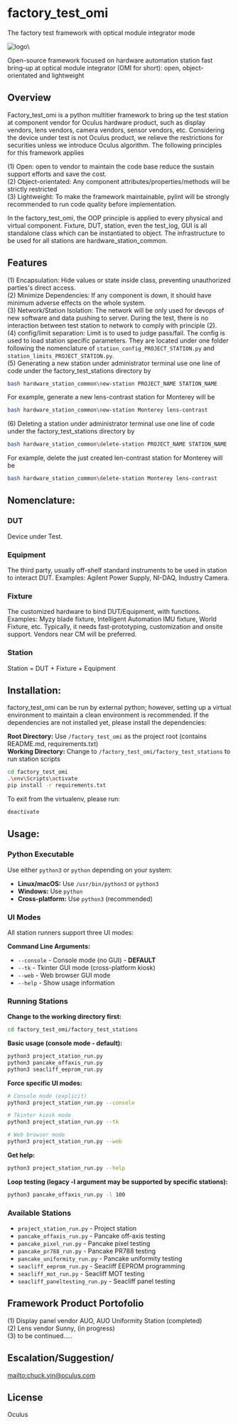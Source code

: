 # factory_test_omi
The factory test framework with optical module integrator mode

![logo](https://github.com/chuckyin/factory_test_omi/blob/master/logo/logo.PNG)\

Open-source framework focused on hardware automation station fast bring-up at optical module integrator (OMI for short): open, object-orientated and lightweight

## Overview

Factory_test_omi is a python multitier framework  to bring up the test station at component vendor for Oculus hardware product, such as display vendors, lens vendors, camera vendors, sensor vendors, etc. Considering the device under test is not Oculus product, we relieve the restrictions for securities unless we introduce Oculus algorithm. The following principles for this framework applies

(1) Open: open to vendor to maintain the code base reduce the sustain support efforts and save the cost. \
(2) Object-orientated: Any component attributes/properties/methods will be strictly restricted \
(3) Lightweight: To make the framework maintainable, pylint will be strongly recommended to run code quality before implementation.

In the factory_test_omi, the OOP principle is applied to every physical and virtual component. Fixture, DUT, station, even the test_log, GUI is all standalone class which can be instantiated to object. The infrastructure to be used for all stations are hardware_station_common. 

## Features
(1) Encapsulation: Hide values or state inside class, preventing unauthorized parties's direct access. \
(2) Minimize Dependencies: If any component is down, it should have minimum adverse effects on the whole system. \
(3) Network/Station Isolation: The network will be only used for devops of new software and data pushing to server. During the test, there is no interaction between test station to network to comply with principle (2). \
(4) config/limit separation: Limit is to used to judge pass/fail. The config is used to load station specific parameters. They are located under one folder following the nomenclature of `station_config_PROJECT_STATION.py` and `station_limits_PROJECT_STATION.py`. \
(5) Generating a new station under administrator terminal use one line of code under the factory_test_stations directory by
```sh
bash hardware_station_common\new-station PROJECT_NAME STATION_NAME
```
For example, generate a new lens-contrast station for Monterey will be
```sh
bash hardware_station_common\new-station Monterey lens-contrast
```
(6) Deleting a station under administrator terminal use one line of code under the factory_test_stations directory by
```sh
bash hardware_station_common\delete-station PROJECT_NAME STATION_NAME
```
For example, delete the just created len-contrast station for Monterey will be 
```sh
bash hardware_station_common\delete-station Monterey lens-contrast
```


## Nomenclature:
### DUT
Device under Test. 

### Equipment
The third party, usually off-shelf standard instruments to be used in station to interact DUT. Examples: Agilent Power Supply, NI-DAQ, Industry Camera. 

### Fixture
The customized hardware to bind DUT/Equipment, with functions. Examples: Myzy blade fixture, Intelligent Automation IMU fixture, World Fixture, etc. Typically, it needs fast-prototyping, customization and onsite support. Vendors near CM will be preferred.

### Station
Station = DUT + Fixture + Equipment

## Installation:
factory_test_omi can be run by external python; however, setting up a virtual environment to maintain a clean environment is recommended. If the dependencies are not installed yet, please install the dependencies:

**Root Directory:** Use `/factory_test_omi` as the project root (contains README.md, requirements.txt)  
**Working Directory:** Change to `/factory_test_omi/factory_test_stations` to run station scripts

```sh
cd factory_test_omi
.\env\Scripts\activate
pip install -r requirements.txt
```
To exit from the virtualenv, please run:
```sh
deactivate
```

## Usage:

### Python Executable
Use either `python3` or `python` depending on your system:
- **Linux/macOS:** Use `/usr/bin/python3` or `python3`
- **Windows:** Use `python` 
- **Cross-platform:** Use `python3` (recommended)

### UI Modes
All station runners support three UI modes:

**Command Line Arguments:**
- `--console` - Console mode (no GUI) - **DEFAULT**
- `--tk` - Tkinter GUI mode (cross-platform kiosk)  
- `--web` - Web browser GUI mode
- `--help` - Show usage information

### Running Stations

**Change to the working directory first:**
```sh
cd factory_test_omi/factory_test_stations
```

**Basic usage (console mode - default):**
```sh
python3 project_station_run.py
python3 pancake_offaxis_run.py
python3 seacliff_eeprom_run.py
```

**Force specific UI modes:**
```sh
# Console mode (explicit)
python3 project_station_run.py --console

# Tkinter kiosk mode  
python3 project_station_run.py --tk

# Web browser mode
python3 project_station_run.py --web
```

**Get help:**
```sh
python3 project_station_run.py --help
```

**Loop testing (legacy -l argument may be supported by specific stations):**
```sh
python3 pancake_offaxis_run.py -l 100
```

### Available Stations
- `project_station_run.py` - Project station
- `pancake_offaxis_run.py` - Pancake off-axis testing
- `pancake_pixel_run.py` - Pancake pixel testing  
- `pancake_pr788_run.py` - Pancake PR788 testing
- `pancake_uniformity_run.py` - Pancake uniformity testing
- `seacliff_eeprom_run.py` - Seacliff EEPROM programming
- `seacliff_mot_run.py` - Seacliff MOT testing
- `seacliff_paneltesting_run.py` - Seacliff panel testing 

## Framework Product Portofolio
(1) Display panel vendor AUO, AUO Uniformity Station (completed) \
(2) Lens vendor Sunny, (in progress) \
(3) to be continued..... 

## Escalation/Suggestion/
[mailto:chuck.yin@oculus.com](mailto:chuck.yin@oculus.com)

## License
Oculus 
